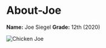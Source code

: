 # About-Joe

**Name:** Joe Siegel 
**Grade:** 12th (2020)

![Chicken Joe](/https://encrypted-tbn0.gstatic.com/images?q=tbn:ANd9GcTOtqSyd-1egZLtcYExFUbMuNUGcwxpho1PZmSMaqIZIiGA_t61)
